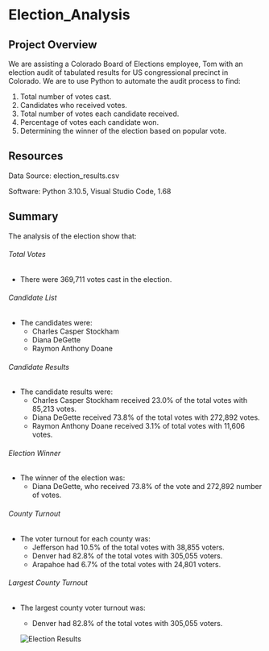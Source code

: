 # Election_Analysis
## Project Overview
We are assisting a Colorado Board of Elections employee, Tom with an election audit of tabulated results for US congressional precinct in Colorado. We are to use Python to automate the audit process to find:

1. Total number of votes cast.
2. Candidates who received votes.
3. Total number of votes each candidate received.
4. Percentage of votes each candidate won.
5. Determining the winner of the election based on popular vote. 


## Resources
Data Source: election_results.csv

Software: Python 3.10.5, Visual Studio Code, 1.68


## Summary
The analysis of the election show that:

###### Total Votes
- There were 369,711 votes cast in the election.

###### Candidate List
- The candidates were:
  - Charles Casper Stockham
  - Diana DeGette
  - Raymon Anthony Doane

###### Candidate Results
- The candidate results were: 
  - Charles Casper Stockham received 23.0% of the total votes with 85,213 votes.
  - Diana DeGette received 73.8% of the total votes with 272,892 votes.
  - Raymon Anthony Doane received 3.1% of total votes with 11,606 votes.


###### Election Winner
- The winner of the election was:
   - Diana DeGette, who received 73.8% of the vote and 272,892 number of votes. 


###### County Turnout
- The voter turnout for each county was:
  - Jefferson had 10.5% of the total votes with 38,855 voters. 
  - Denver had 82.8% of the total votes with 305,055 voters.
  - Arapahoe had 6.7% of the total votes with 24,801 voters.

###### Largest County Turnout
- The largest county voter turnout was:
  - Denver had 82.8% of the total votes with 305,055 voters. 
  
  ![Election Results](https://user-images.githubusercontent.com/107603065/176981631-8d08d6fe-3e1a-4c20-aeb9-32eba668ce28.png)

  



